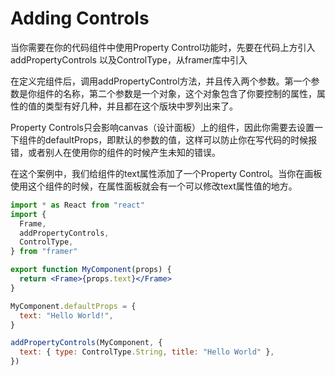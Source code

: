 # Adding Controls

当你需要在你的代码组件中使用Property Control功能时，先要在代码上方引入addPropertyControls 以及ControlType，从framer库中引入

在定义完组件后，调用addPropertyControl方法，并且传入两个参数。第一个参数是你组件的名称，第二个参数是一个对象，这个对象包含了你要控制的属性，属性的值的类型有好几种，并且都在这个版块中罗列出来了。

Property Controls只会影响canvas（设计面板）上的组件，因此你需要去设置一下组件的defaultProps，即默认的参数的值，这样可以防止你在写代码的时候报错，或者别人在使用你的组件的时候产生未知的错误。

在这个案例中，我们给组件的text属性添加了一个Property Control。当你在画板使用这个组件的时候，在属性面板就会有一个可以修改text属性值的地方。

```jsx
import * as React from "react"
import {
  Frame,
  addPropertyControls,
  ControlType,
} from "framer"

export function MyComponent(props) {
  return <Frame>{props.text}</Frame>
}

MyComponent.defaultProps = {
  text: "Hello World!",
}

addPropertyControls(MyComponent, {
  text: { type: ControlType.String, title: "Hello World" },
})
```



